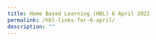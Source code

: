 ```yaml
---
title: Home Based Learning (HBL) 6 April 2022
permalink: /hbl-links-for-6-april/
description: ""
---
```

